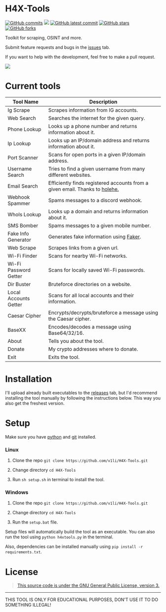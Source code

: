 # H4X-Tools
[![GitHub commits](https://badgen.net/github/commits/V1li/H4X-Tools)](https://GitHub.com/V1li/H4X-Tools/commit/)
![](https://img.shields.io/github/languages/code-size/v1li/h4x-tools)
[![GitHub latest commit](https://badgen.net/github/last-commit/V1li/H4X-Tools)](https://GitHub.com/V1li/H4X-Tools/commit/)
[![GitHub stars](https://badgen.net/github/stars/V1li/H4X-Tools)](https://GitHub.com/V1li/H4X-Tools/stargazers/)
[![GitHub forks](https://badgen.net/github/forks/V1li/H4X-Tools)](https://GitHub.com/V1li/H4X-Tools/network/)

Toolkit for scraping, OSINT and more.

Submit feature requests and bugs in the [issues](https://github.com/V1li/H4X-Tools/issues) tab.

If you want to help with the development, feel free to make a pull request.


![](https://github.com/V1li/H4X-Tools/blob/master/img/gui-v0.2.13.png)

# Current tools
| Tool Name             | Description                                                                                                       |
|-----------------------|-------------------------------------------------------------------------------------------------------------------|
| Ig Scrape             | Scrapes information from IG accounts.                                                                             |
| Web Search            | Searches the internet for the given query.                                                                        |
| Phone Lookup          | Looks up a phone number and returns information about it.                                                         |
| Ip Lookup             | Looks up an IP/domain address and returns information about it.                                                   |
| Port Scanner          | Scans for open ports in a given IP/domain address.                                                                |
| Username Search       | Tries to find a given username from many different websites.                                                      |
| Email Search          | Efficiently finds registered accounts from a given email. Thanks to [holehe.](https://github.com/megadose/holehe) |
| Webhook Spammer       | Spams messages to a discord webhook.                                                                              |
| WhoIs Lookup          | Looks up a domain and returns information about it.                                                               |
| SMS Bomber            | Spams messages to a given mobile number.                                                                          |
| Fake Info Generator   | Generates fake information using [Faker](https://pypi.org/project/Faker/).                                        |
| Web Scrape            | Scrapes links from a given url.                                                                                   |
| Wi-Fi Finder          | Scans for nearby Wi-Fi networks.                                                                                  |
| Wi-Fi Password Getter | Scans for locally saved Wi-Fi passwords.                                                                          |
| Dir Buster            | Bruteforce directories on a website.                                                                              |
| Local Accounts Getter | Scans for all local accounts and their information.                                                               |
| Caesar Cipher         | Encrypts/decrypts/bruteforce a message using the Caesar cipher.                                                   |
| BaseXX                | Encodes/decodes a message using Base64/32/16.                                                                     |
| About                 | Tells you about the tool.                                                                                         |
| Donate                | My crypto addresses where to donate.                                                                              |    
| Exit                  | Exits the tool.                                                                                                   |


# Installation
I'll upload already built executables to the [releases](https://github.com/V1li/H4X-Tools/releases) tab, 
but I'd recommend installing the tool manually by following the instructions below. This way you also get the freshest version.

# Setup
Make sure you have [python](https://www.python.org/downloads/) and [git](https://git-scm.com/downloads) installed.

### Linux
1. Clone the repo `git clone https://github.com/v1li/H4X-Tools.git`

2. Change directory `cd H4X-Tools`

3. Run `sh setup.sh` in terminal to install the tool.

### Windows
1. Clone the repo `git clone https://github.com/v1li/H4X-Tools.git`

2. Change directory `cd H4X-Tools`

3. Run the `setup.bat` file.

Setup files will automatically build the tool as an executable.
You can also run the tool using `python h4xtools.py` in the terminal.

Also, dependencies can be installed manually using `pip install -r requirements.txt`.

# License
>[This source code is under the GNU General Public License, version 3.](https://www.gnu.org/licenses/gpl-3.0.txt)

-------------------------------------------
THIS TOOL IS ONLY FOR EDUCATIONAL PURPOSES, DON'T USE IT TO DO SOMETHING ILLEGAL!
